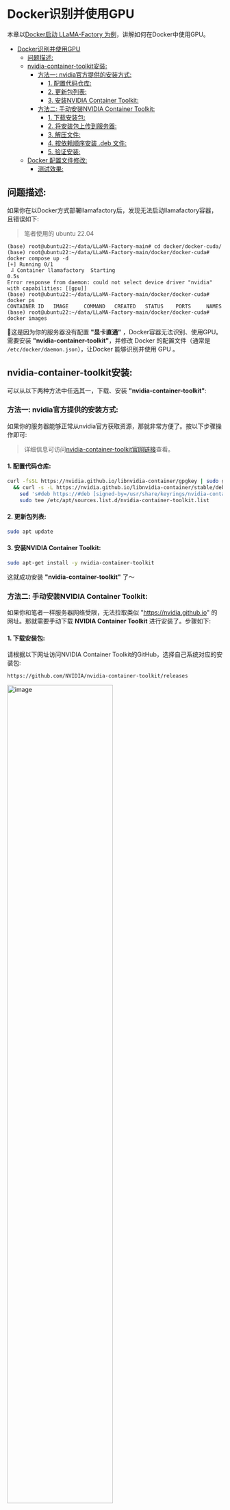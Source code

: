 # Docker识别并使用GPU

本章以[Docker启动 LLaMA-Factory 为例](https://github.com/peilongchencc/My-LLaMA-Factory/tree/main/cuda_docker_run)，讲解如何在Docker中使用GPU。
- [Docker识别并使用GPU](#docker识别并使用gpu)
  - [问题描述:](#问题描述)
  - [nvidia-container-toolkit安装:](#nvidia-container-toolkit安装)
    - [方法一: nvidia官方提供的安装方式:](#方法一-nvidia官方提供的安装方式)
      - [1. 配置代码仓库:](#1-配置代码仓库)
      - [2. 更新包列表:](#2-更新包列表)
      - [3. 安装NVIDIA Container Toolkit:](#3-安装nvidia-container-toolkit)
    - [方法二: 手动安装NVIDIA Container Toolkit:](#方法二-手动安装nvidia-container-toolkit)
      - [1. 下载安装包:](#1-下载安装包)
      - [2. 将安装包上传到服务器:](#2-将安装包上传到服务器)
      - [3. 解压文件:](#3-解压文件)
      - [4. 按依赖顺序安装 .deb 文件:](#4-按依赖顺序安装-deb-文件)
      - [5. 验证安装:](#5-验证安装)
  - [Docker 配置文件修改:](#docker-配置文件修改)
    - [测试效果:](#测试效果)


## 问题描述:

如果你在以Docker方式部署llamafactory后，发现无法启动llamafactory容器，且错误如下:

> 笔者使用的 ubuntu 22.04

```log
(base) root@ubuntu22:~/data/LLaMA-Factory-main# cd docker/docker-cuda/
(base) root@ubuntu22:~/data/LLaMA-Factory-main/docker/docker-cuda# docker compose up -d
[+] Running 0/1
 ⠼ Container llamafactory  Starting                                                                                                                                                                                    0.5s 
Error response from daemon: could not select device driver "nvidia" with capabilities: [[gpu]]
(base) root@ubuntu22:~/data/LLaMA-Factory-main/docker/docker-cuda# docker ps
CONTAINER ID   IMAGE     COMMAND   CREATED   STATUS    PORTS     NAMES
(base) root@ubuntu22:~/data/LLaMA-Factory-main/docker/docker-cuda# docker images
```

🚨这是因为你的服务器没有配置 **"显卡直通"** ，Docker容器无法识别、使用GPU。需要安装 **"nvidia-container-toolkit"**，并修改 Docker 的配置文件（通常是 `/etc/docker/daemon.json`），让Docker 能够识别并使用 GPU 。


## nvidia-container-toolkit安装:

可以从以下两种方法中任选其一，下载、安装 **"nvidia-container-toolkit"**:

### 方法一: nvidia官方提供的安装方式:

如果你的服务器能够正常从nvidia官方获取资源，那就非常方便了。按以下步骤操作即可:

> 详细信息可访问[nvidia-container-toolkit官网链接](https://docs.nvidia.com/datacenter/cloud-native/container-toolkit/latest/install-guide.html#installing-the-nvidia-container-toolkit)查看。

#### 1. 配置代码仓库:

```bash
curl -fsSL https://nvidia.github.io/libnvidia-container/gpgkey | sudo gpg --dearmor -o /usr/share/keyrings/nvidia-container-toolkit-keyring.gpg \
  && curl -s -L https://nvidia.github.io/libnvidia-container/stable/deb/nvidia-container-toolkit.list | \
    sed 's#deb https://#deb [signed-by=/usr/share/keyrings/nvidia-container-toolkit-keyring.gpg] https://#g' | \
    sudo tee /etc/apt/sources.list.d/nvidia-container-toolkit.list
```

#### 2. 更新包列表:

```bash
sudo apt update
```

#### 3. 安装NVIDIA Container Toolkit:

```bash
sudo apt-get install -y nvidia-container-toolkit
```

这就成功安装 **"nvidia-container-toolkit"** 了～

### 方法二: 手动安装NVIDIA Container Toolkit:

如果你和笔者一样服务器网络受限，无法拉取类似 "https://nvidia.github.io" 的网址。那就需要手动下载 **NVIDIA Container Toolkit** 进行安装了。步骤如下:

#### 1. 下载安装包:

请根据以下网址访问NVIDIA Container Toolkit的GitHub，选择自己系统对应的安装包:

```log
https://github.com/NVIDIA/nvidia-container-toolkit/releases
```

<img src="../docs/nvidia-container-toolkit.png" alt="image" width="70%" height="70%">


#### 2. 将安装包上传到服务器:

根据个人习惯，使用 `scp` 或 vscode 界面拖拉上传文件到 **任意位置**。

#### 3. 解压文件:

如果你和笔者使用的相同的安装包，可以使用下列指令:

```bash
tar -xvf nvidia-container-toolkit_1.16.1_deb_amd64.tar.gz
```

解压后，效果如下:

```log
(base) root@ubuntu22:~/data# tar -xvf nvidia-container-toolkit_1.16.1_deb_amd64.tar.gz
release-v1.16.1-stable/packages/ubuntu18.04/amd64/libnvidia-container-dev_1.16.1-1_amd64.deb
release-v1.16.1-stable/packages/ubuntu18.04/amd64/libnvidia-container-tools_1.16.1-1_amd64.deb
release-v1.16.1-stable/packages/ubuntu18.04/amd64/libnvidia-container1-dbg_1.16.1-1_amd64.deb
release-v1.16.1-stable/packages/ubuntu18.04/amd64/libnvidia-container1_1.16.1-1_amd64.deb
release-v1.16.1-stable/packages/ubuntu18.04/amd64/nvidia-container-toolkit-base_1.16.1-1_amd64.deb
release-v1.16.1-stable/packages/ubuntu18.04/amd64/nvidia-container-toolkit-operator-extensions_1.16.1-1_amd64.deb
release-v1.16.1-stable/packages/ubuntu18.04/amd64/nvidia-container-toolkit_1.16.1-1_amd64.deb
(base) root@ubuntu22:~/data# 
```

#### 4. 按依赖顺序安装 .deb 文件:

```bash
sudo dpkg -i release-v1.16.1-stable/packages/ubuntu18.04/amd64/libnvidia-container1_1.16.1-1_amd64.deb \
release-v1.16.1-stable/packages/ubuntu18.04/amd64/libnvidia-container-tools_1.16.1-1_amd64.deb \
release-v1.16.1-stable/packages/ubuntu18.04/amd64/libnvidia-container-dev_1.16.1-1_amd64.deb \
release-v1.16.1-stable/packages/ubuntu18.04/amd64/nvidia-container-toolkit-base_1.16.1-1_amd64.deb \
release-v1.16.1-stable/packages/ubuntu18.04/amd64/nvidia-container-toolkit_1.16.1-1_amd64.deb
```

终端显示:

```log
(base) root@ubuntu22:~/data# sudo dpkg -i release-v1.16.1-stable/packages/ubuntu18.04/amd64/libnvidia-container1_1.16.1-1_amd64.deb \
release-v1.16.1-stable/packages/ubuntu18.04/amd64/libnvidia-container-tools_1.16.1-1_amd64.deb \
release-v1.16.1-stable/packages/ubuntu18.04/amd64/libnvidia-container-dev_1.16.1-1_amd64.deb \
release-v1.16.1-stable/packages/ubuntu18.04/amd64/nvidia-container-toolkit-base_1.16.1-1_amd64.deb \
release-v1.16.1-stable/packages/ubuntu18.04/amd64/nvidia-container-toolkit_1.16.1-1_amd64.deb
正在选中未选择的软件包 libnvidia-container1:amd64。
(正在读取数据库 ... 系统当前共安装有 218002 个文件和目录。)
准备解压 .../libnvidia-container1_1.16.1-1_amd64.deb  ...
正在解压 libnvidia-container1:amd64 (1.16.1-1) ...
正在选中未选择的软件包 libnvidia-container-tools。
准备解压 .../libnvidia-container-tools_1.16.1-1_amd64.deb  ...
正在解压 libnvidia-container-tools (1.16.1-1) ...
正在选中未选择的软件包 libnvidia-container-dev:amd64。
准备解压 .../libnvidia-container-dev_1.16.1-1_amd64.deb  ...
正在解压 libnvidia-container-dev:amd64 (1.16.1-1) ...
正在选中未选择的软件包 nvidia-container-toolkit-base。
准备解压 .../nvidia-container-toolkit-base_1.16.1-1_amd64.deb  ...
正在解压 nvidia-container-toolkit-base (1.16.1-1) ...
正在选中未选择的软件包 nvidia-container-toolkit。
准备解压 .../nvidia-container-toolkit_1.16.1-1_amd64.deb  ...
正在解压 nvidia-container-toolkit (1.16.1-1) ...
正在设置 libnvidia-container1:amd64 (1.16.1-1) ...
正在设置 libnvidia-container-tools (1.16.1-1) ...
正在设置 libnvidia-container-dev:amd64 (1.16.1-1) ...
正在设置 nvidia-container-toolkit-base (1.16.1-1) ...
正在设置 nvidia-container-toolkit (1.16.1-1) ...
正在处理用于 libc-bin (2.35-0ubuntu3.1) 的触发器 ...
(base) root@ubuntu22:~/data#
```

#### 5. 验证安装:

安装完成后，可以通过以下命令验证 NVIDIA Container Toolkit 是否正确安装：

```bash
nvidia-container-cli --version
```

终端显示:

```log
(base) root@ubuntu22:~/data# nvidia-container-cli --version
cli-version: 1.16.1
lib-version: 1.16.1
build date: 2024-07-23T14:57+00:00
build revision: 4c2494f16573b585788a42e9c7bee76ecd48c73d
build compiler: x86_64-linux-gnu-gcc-7 7.5.0
build platform: x86_64
build flags: -D_GNU_SOURCE -D_FORTIFY_SOURCE=2 -DNDEBUG -std=gnu11 -O2 -g -fdata-sections -ffunction-sections -fplan9-extensions -fstack-protector -fno-strict-aliasing -fvisibility=hidden -Wall -Wextra -Wcast-align -Wpointer-arith -Wmissing-prototypes -Wnonnull -Wwrite-strings -Wlogical-op -Wformat=2 -Wmissing-format-attribute -Winit-self -Wshadow -Wstrict-prototypes -Wunreachable-code -Wconversion -Wsign-conversion -Wno-unknown-warning-option -Wno-format-extra-args -Wno-gnu-alignof-expression -Wl,-zrelro -Wl,-znow -Wl,-zdefs -Wl,--gc-sections
(base) root@ubuntu22:~/data# 
```

现在，你已经成功安装了 NVIDIA Container Toolkit 1.16.1，并正确配置了环境。根据 `nvidia-container-cli --version` 的输出，工具包已经正确安装并可以正常使用。


## Docker 配置文件修改:

1. 使用 `nvidia-ctk` 命令配置容器运行时：

```bash
sudo nvidia-ctk runtime configure --runtime=docker
```

此命令会修改主机上的 `/etc/docker/daemon.json` 文件，以便 Docker 可以使用 NVIDIA 容器运行时。例如:

```log
(base) root@ubuntu22:~/data/LLaMA-Factory-main/docker/docker-cuda# cat /etc/docker/daemon.json
{
    "runtimes": {
        "nvidia": {
            "args": [],
            "path": "nvidia-container-runtime"
        }
    }
}
(base) root@ubuntu22:~/data/LLaMA-Factory-main/docker/docker-cuda# 
```

2. 重启 Docker:

```bash
sudo systemctl restart docker
```

终端显示:

```log
(base) root@ubuntu22:~/data/LLaMA-Factory-main/docker/docker-cuda# sudo nvidia-ctk runtime configure --runtime=docker
WARN[0000] Ignoring runtime-config-override flag for docker 
INFO[0000] Config file does not exist; using empty config 
INFO[0000] Wrote updated config to /etc/docker/daemon.json 
INFO[0000] It is recommended that docker daemon be restarted. 
(base) root@ubuntu22:~/data/LLaMA-Factory-main/docker/docker-cuda# sudo systemctl restart docker
(base) root@ubuntu22:~/data/LLaMA-Factory-main/docker/docker-cuda# 
```

### 测试效果:

安装 **"nvidia-container-toolkit"**，并修改 Docker 的配置文件后，我们测试下效果:

💢💢💢安装前:

```log
(base) root@ubuntu22:~/data/LLaMA-Factory-main/docker/docker-cuda# docker compose up -d
[+] Running 0/1
 ⠸ Container llamafactory  Starting                                                                                                                                     0.4s 
Error response from daemon: could not select device driver "nvidia" with capabilities: [[gpu]]
(base) root@ubuntu22:~/data/LLaMA-Factory-main/docker/docker-cuda#
```

⬇️⬇️⬇️安装后:

```log
(base) root@ubuntu22:~/data/LLaMA-Factory-main/docker/docker-cuda# docker compose up -d
[+] Running 1/1
 ✔ Container llamafactory  Started                                                                                                                                     11.0s 
(base) root@ubuntu22:~/data/LLaMA-Factory-main/docker/docker-cuda# docker images
REPOSITORY                 TAG       IMAGE ID       CREATED          SIZE
docker-cuda-llamafactory   latest    c11dc2063efa   45 minutes ago   22.7GB
(base) root@ubuntu22:~/data/LLaMA-Factory-main/docker/docker-cuda# 
```